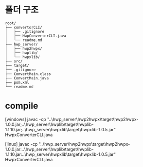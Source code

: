 # 폴더 구조
```
root/
├── convertorCLI/
│   ├── .gitignore
│   ├── HwpConverterCLI.java
│   └── readme.md
├── hwp_server/
│   ├── hwp2hwpx/
│   ├── hwplib/
│   └── hwpxlib/
├── src/
├── target/
├── .gitignore
├── ConvertMain.class
├── ConvertMain.java
├── pom.xml
└── readme.md
```

# compile
[windows]
javac -cp "..\hwp_server\hwp2hwpx\target\hwp2hwpx-1.0.0.jar;..\hwp_server\hwplib\target\hwplib-1.1.10.jar;..\hwp_server\hwpxlib\target\hwpxlib-1.0.5.jar" HwpxConverterCLI.java

[linux]
javac -cp "..\hwp_server\hwp2hwpx\target\hwp2hwpx-1.0.0.jar:..\hwp_server\hwplib\target\hwplib-1.1.10.jar:..\hwp_server\hwpxlib\target\hwpxlib-1.0.5.jar" HwpxConverterCLI.java
